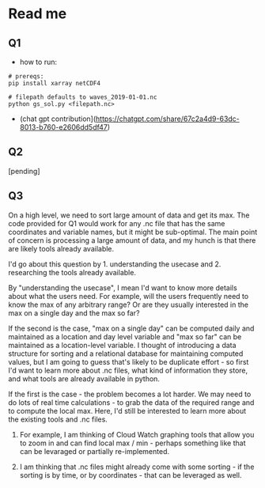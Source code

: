 # Read me

## Q1

* how to run:

```
# prereqs:
pip install xarray netCDF4

# filepath defaults to waves_2019-01-01.nc
python gs_sol.py <filepath.nc>

```

* (chat gpt contribution](https://chatgpt.com/share/67c2a4d9-63dc-8013-b760-e2606dd5df47)

## Q2

[pending]

## Q3

On a high level, we need to sort large amount of data and get its max. The code provided for Q1 would work for any .nc file that has the same coordinates and variable names, but it might be sub-optimal. The main point of concern is processing a large amount of data, and my hunch is that there are likely tools already available.

I'd go about this question by 1. understanding the usecase and 2. researching the tools already available.

By "understanding the usecase", I mean I'd want to know more details about what the users need. For example, will the users frequently need to know the max of any arbitrary range? Or are they usually interested in the max on a single day and the max so far?

If the second is the case, "max on a single day" can be computed daily and maintained as a location and day level variable and "max so far" can be maintained as a location-level variable. I thought of introducing a data structure for sorting and a relational database for maintaining computed values, but I am going to guess that's likely to be duplicate effort - so first I'd want to learn more about .nc files, what kind of information they store, and what tools are already available in python.

If the first is the case - the problem becomes a lot harder. We may need to do lots of real time calculations - to grab the data of the required range and to compute the local max. Here, I'd still be interested to learn more about the existing tools and .nc files. 

1. For example, I am thinking of Cloud Watch graphing tools that allow you to zoom in and can find local max / min - perhaps something like that can be levaraged or partially re-implemented.

1. I am thinking that .nc files might already come with some sorting - if the sorting is by time, or by coordinates - that can be leveraged as well.